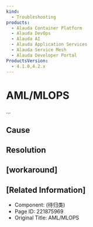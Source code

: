 ```yaml
---
kind:
  - Troubleshooting
products:
  - Alauda Container Platform
  - Alauda DevOps
  - Alauda AI
  - Alauda Application Services
  - Alauda Service Mesh
  - Alauda Developer Portal
ProductsVersion:
  - 4.1.0,4.2.x
---
```

<!-- A type of document that involves encountering a fault, diagnosing it, performing root cause analysis, and providing solutions. -->

# AML/MLOPS

...

## Cause

## Resolution

## [workaround]

## [Related Information]
- Component: (待归类)
- Page ID: 221875969
- Original Title: AML/MLOPS
